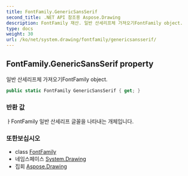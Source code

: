 ```yaml
---
title: FontFamily.GenericSansSerif
second_title: .NET API 참조용 Aspose.Drawing
description: FontFamily 재산. 일반 산세리프체 가져오기FontFamily object.
type: docs
weight: 30
url: /ko/net/system.drawing/fontfamily/genericsansserif/
---
```

## FontFamily.GenericSansSerif property

일반 산세리프체 가져오기FontFamily object.

```csharp
public static FontFamily GenericSansSerif { get; }
```

### 반환 값

ㅏFontFamily 일반 산세리프 글꼴을 나타내는 개체입니다.

### 또한보십시오

* class [FontFamily](../)
* 네임스페이스 [System.Drawing](../../fontfamily/)
* 집회 [Aspose.Drawing](../../../)


